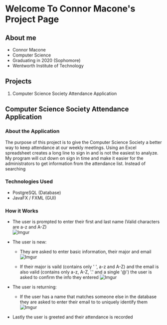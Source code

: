 # Welcome To Connor Macone's Project Page

## About me
- Connor Macone
- Computer Science
- Graduating in 2020 (Sophomore)
- Wentworth Institute of Technology

## Projects
1. Computer Science Society Attendance Application

## Computer Science Society Attendance Application

### About the Application
  The purpose of this project is to give the Computer Science Society a better way to keep attendance at our weekly meetings. 
Using an Excel spreadsheet creates a long line to sign in and is not the easiest to analyze. My program will cut down on sign 
in time and make it easier for the administrators to get information from the attendance list. Instead of searching 

### Technologies Used
- PostgreSQL (Database)
- JavaFX / FXML (GUI)

### How it Works
- The user is prompted to enter their first and last name (Valid characters are a-z and A-Z) <br>
![Imgur](https://i.imgur.com/WCiwUhx.png)

- The user is new:
  
  - They are asked to enter basic information, their major and email
![Imgur](https://i.imgur.com/4nbad7A.png)
  
  - If their major is vaild (contains only ' ', a-z and A-Z) and the email is also valid (contains only a-z, A-Z, '.' and a single '@') the user is asked to confirm the info they entered 
![Imgur](https://i.imgur.com/cJ7sbIJ.png)

- The user is returning:
  - If the user has a name that matches someone else in the database they are asked to enter their email to to uniquely identify them
![Imgur](https://i.imgur.com/fFSubi9.png)

- Lastly the user is greeted and their attendance is recorded
